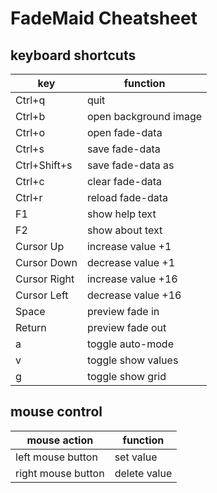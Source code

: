 # FadeMaid Cheatsheet

## keyboard shortcuts

key | function
---|---
Ctrl+q | quit
Ctrl+b | open background image
Ctrl+o | open fade-data
Ctrl+s | save fade-data
Ctrl+Shift+s | save fade-data as
Ctrl+c | clear fade-data
Ctrl+r | reload fade-data
F1 | show help text
F2 | show about text
Cursor Up | increase value +1
Cursor Down | decrease value +1
Cursor Right | increase value +16
Cursor Left | decrease value +16
Space | preview fade in
Return | preview fade out
a | toggle auto-mode
v | toggle show values
g | toggle show grid


## mouse control

mouse action | function
---|---
left mouse button | set value
right mouse button | delete value
